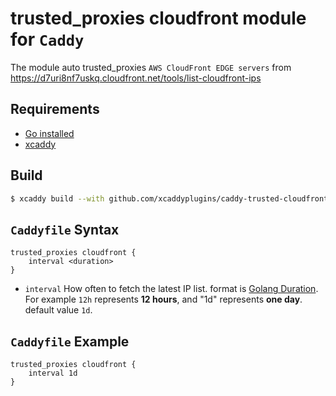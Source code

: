 # trusted_proxies cloudfront module for `Caddy`

The module auto trusted_proxies `AWS CloudFront EDGE servers` from https://d7uri8nf7uskq.cloudfront.net/tools/list-cloudfront-ips

## Requirements

- [Go installed](https://golang.org/doc/install)
- [xcaddy](https://github.com/caddyserver/xcaddy)

## Build

```bash
$ xcaddy build --with github.com/xcaddyplugins/caddy-trusted-cloudfront
```

## `Caddyfile` Syntax

```caddyfile
trusted_proxies cloudfront {
    interval <duration>
}
```

- `interval` How often to fetch the latest IP list. format is [Golang Duration](https://pkg.go.dev/time#ParseDuration). For example `12h` represents **12 hours**, and "1d" represents **one day**. default value `1d`.

## `Caddyfile` Example

```caddyfile
trusted_proxies cloudfront {
    interval 1d
}
```
